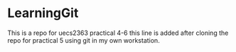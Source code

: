 # LearningGit
This is a repo for uecs2363 practical 4-6
this line is  added after cloning the repo for practical 5 using git in my own workstation.
